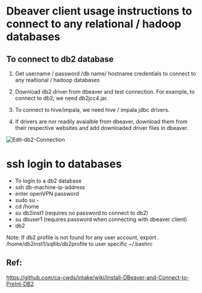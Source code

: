 # Dbeaver client usage instructions to connect to any relational / hadoop databases 

## To connect to db2 database 

1. Get username / password /db name/ hostname credentials to connect to any realtional / hadoop databases

2. Download db2 driver from dbeaver and test connection. For example, to connect to db2, we need db2jcc4.jar. 

3. To connect to hive/impala, we need hive / impala jdbc drivers. 

4. If drivers are nor readily avaialble from dbeaver, download them from their respective websites and add downloaded driver files in dbeaver.

![Edit-db2-Connection](https://github.ibmgcloud.net/krishna-damarla1/DWH-Cluster-Analytics/blob/master/Docs/screenshots/db2.png)

# ssh login to databases
- To login to a db2 database	
 - ssh db-machine-ip-address
 - enter openVPN password
 - sudo su -
 - cd /home
 - su db2inst1 (requires no password to connect to db2)
 - su dbuser1 (requires password when connecting with dbeaver client)
 - db2

Note: If db2 profile is not found for any user account, export . /home/db2inst1/sqllib/db2profile to user specific ~/.bashrc

## Ref:
https://github.com/ca-cwds/intake/wiki/Install-DBeaver-and-Connect-to-PreInt-DB2 
